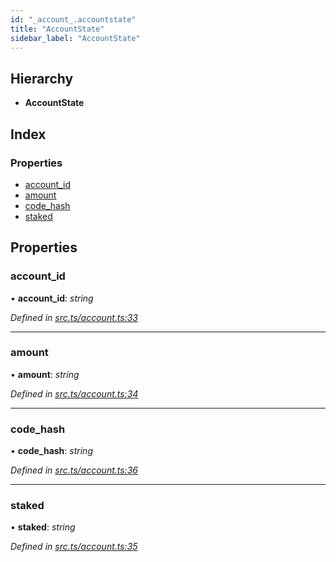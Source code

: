 ```yaml
---
id: "_account_.accountstate"
title: "AccountState"
sidebar_label: "AccountState"
---
```


## Hierarchy

* **AccountState**

## Index

### Properties

* [account_id](_account_.accountstate.md#account_id)
* [amount](_account_.accountstate.md#amount)
* [code_hash](_account_.accountstate.md#code_hash)
* [staked](_account_.accountstate.md#staked)

## Properties

###  account_id

• **account_id**: *string*

*Defined in [src.ts/account.ts:33](https://github.com/nearprotocol/nearlib/blob/bf1ce09/src.ts/account.ts#L33)*

___

###  amount

• **amount**: *string*

*Defined in [src.ts/account.ts:34](https://github.com/nearprotocol/nearlib/blob/bf1ce09/src.ts/account.ts#L34)*

___

###  code_hash

• **code_hash**: *string*

*Defined in [src.ts/account.ts:36](https://github.com/nearprotocol/nearlib/blob/bf1ce09/src.ts/account.ts#L36)*

___

###  staked

• **staked**: *string*

*Defined in [src.ts/account.ts:35](https://github.com/nearprotocol/nearlib/blob/bf1ce09/src.ts/account.ts#L35)*
